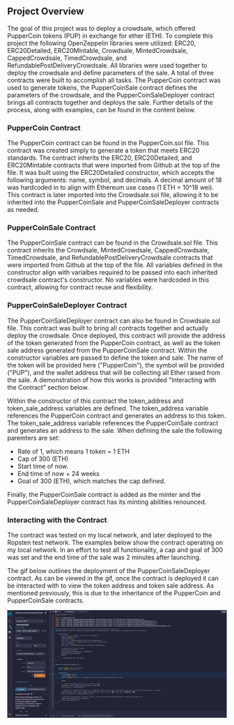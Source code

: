 ## Project Overview

The goal of this project was to deploy a crowdsale, which offered PupperCoin tokens (PUP) in exchange for ether (ETH).  To complete this project the following OpenZeppelin libraries were utilized: ERC20, ERC20Detailed, ERC20Mintable, Crowdsale, MintedCrowdsale, CappedCrowdsale, TimedCrowdsale, and RefundablePostDeliveryCrowdsale.  All libraries were used together to deploy the crowdsale and define parameters of the sale.  A total of three contracts were built to accomplish all tasks.  The PupperCoin contract was used to generate tokens, the PupperCoinSale contract defines the parameters of the crowdsale, and the PupperCoinSaleDeployer contract brings all contracts together and deploys the sale.  Further details of the process, along with examples, can be found in the content below. 

### PupperCoin Contract

The PupperCoin contract can be found in the PupperCoin.sol file.  This contract was created simply to generate a token that meets ERC20 standards.  The contract inherits the ERC20, ERC20Detailed, and ERC20Mintable contracts that were imported from Github at the top of the file.  It was built using the ERC20Detailed constructor, which accepts the following arguments: name, symbol, and decimals.  A decimal amount of 18 was hardcoded in to align with Ethereum use cases (1 ETH = 10^18 wei).  This contract is later imported into the Crowdsale.sol file, allowing it to be inherited into the PupperCoinSale and PupperCoinSaleDeployer contracts as needed.  

### PupperCoinSale Contract 

The PupperCoinSale contract can be found in the Crowdsale.sol file.  This contract inherits the Crowdsale, MintedCrowdsale, CappedCrowdsale, TimedCrowdsale, and RefundablePostDeliveryCrowdsale contracts that were imported from Github at the top of the file. All variables defined in the constructor align with varialbes required to be passed into each inherited crowdsale contract's constructor.  No variables were hardcoded in this contract, allowing for contract reuse and flexibility.  

### PupperCoinSaleDeployer Contract

The PupperCoinSaleDeployer contract can also be found in Crowdsale.sol file.  This contract was built to bring all contracts together and actually deploy the crowdsale.  Once deployed, this contract will provide the address of the token generated from the PupperCoin contract, as well as the token sale address generated from the PupperCoinSale contract.  Within the constructor variables are passed to define the token and sale.  The name of the token will be provided here ("PupperCoin"), the symbol will be provided ("PUP"), and the wallet address that will be collecting all Ether raised from the sale.  A demonstration of how this works is provided "Interacting with the Contract" section below.  

Within the constructor of this contract the token_address and token_sale_address variables are defined.  The token_address variable references the PupperCoin contract and generates an address to this token.  The token_sale_address variable references the PupperCoinSale contract and generates an address to the sale.  When defining the sale the following paremters are set: 
  - Rate of 1, which means 1 token = 1 ETH 
  - Cap of 300 (ETH)
  - Start time of now.
  - End time of now + 24 weeks
  - Goal of 300 (ETH), which matches the cap defined. 
  
Finally, the PupperCoinSale contract is added as the minter and the PupperCoinSaleDeployer contract has its minting abilities renounced.  

### Interacting with the Contract

The contract was tested on my local network, and later deployed to the Ropsten test network.  The examples below show the contract operating on my local network.  In an effort to test all functionality, a cap and goal of 300 was set and the end time of the sale was 2 minutes after launching. 

The gif below outlines the deployment of the PupperCoinSaleDeployer contract.  As can be viewed in the gif, once the contract is deployed it can be interacted with to view the token address and token sale address.  As mentioned previously, this is due to the inheritance of the PupperCoin and PupperCoinSale contracts.  

![PupperCoin Deployed](Screenshots/puppercoin_deployer.gif)
